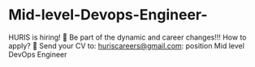 # Mid-level-Devops-Engineer-
HURIS is hiring! 🌟 Be part of the dynamic and career changes!!! How to apply? 📌 Send your CV to: huriscareers@gmail.com: position Mid level DevOps Engineer 
